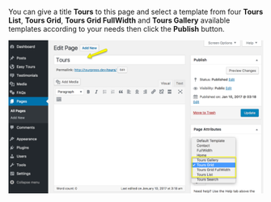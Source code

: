 You can give a title **Tours** to this page and select a template from four **Tours List**, **Tours Grid**, **Tours Grid FullWidth** and **Tours Gallery** available templates according to your needs then click the **Publish** button.

![img](../img/page-05.png)